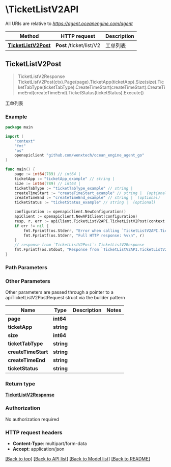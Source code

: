 # \TicketListV2API

All URIs are relative to *https://agent.oceanengine.com/agent*

Method | HTTP request | Description
------------- | ------------- | -------------
[**TicketListV2Post**](TicketListV2API.md#TicketListV2Post) | **Post** /ticket/list/V2 | 工单列表



## TicketListV2Post

> TicketListV2Response TicketListV2Post(ctx).Page(page).TicketApp(ticketApp).Size(size).TicketTabType(ticketTabType).CreateTimeStart(createTimeStart).CreateTimeEnd(createTimeEnd).TicketStatus(ticketStatus).Execute()

工单列表



### Example

```go
package main

import (
	"context"
	"fmt"
	"os"
	openapiclient "github.com/wenxtech/ocean_engine_agent_go"
)

func main() {
	page := int64(789) // int64 | 
	ticketApp := "ticketApp_example" // string | 
	size := int64(789) // int64 | 
	ticketTabType := "ticketTabType_example" // string | 
	createTimeStart := "createTimeStart_example" // string |  (optional)
	createTimeEnd := "createTimeEnd_example" // string |  (optional)
	ticketStatus := "ticketStatus_example" // string |  (optional)

	configuration := openapiclient.NewConfiguration()
	apiClient := openapiclient.NewAPIClient(configuration)
	resp, r, err := apiClient.TicketListV2API.TicketListV2Post(context.Background()).Page(page).TicketApp(ticketApp).Size(size).TicketTabType(ticketTabType).CreateTimeStart(createTimeStart).CreateTimeEnd(createTimeEnd).TicketStatus(ticketStatus).Execute()
	if err != nil {
		fmt.Fprintf(os.Stderr, "Error when calling `TicketListV2API.TicketListV2Post``: %v\n", err)
		fmt.Fprintf(os.Stderr, "Full HTTP response: %v\n", r)
	}
	// response from `TicketListV2Post`: TicketListV2Response
	fmt.Fprintf(os.Stdout, "Response from `TicketListV2API.TicketListV2Post`: %v\n", resp)
}
```

### Path Parameters



### Other Parameters

Other parameters are passed through a pointer to a apiTicketListV2PostRequest struct via the builder pattern


Name | Type | Description  | Notes
------------- | ------------- | ------------- | -------------
 **page** | **int64** |  | 
 **ticketApp** | **string** |  | 
 **size** | **int64** |  | 
 **ticketTabType** | **string** |  | 
 **createTimeStart** | **string** |  | 
 **createTimeEnd** | **string** |  | 
 **ticketStatus** | **string** |  | 

### Return type

[**TicketListV2Response**](TicketListV2Response.md)

### Authorization

No authorization required

### HTTP request headers

- **Content-Type**: multipart/form-data
- **Accept**: application/json

[[Back to top]](#) [[Back to API list]](../README.md#documentation-for-api-endpoints)
[[Back to Model list]](../README.md#documentation-for-models)
[[Back to README]](../README.md)

